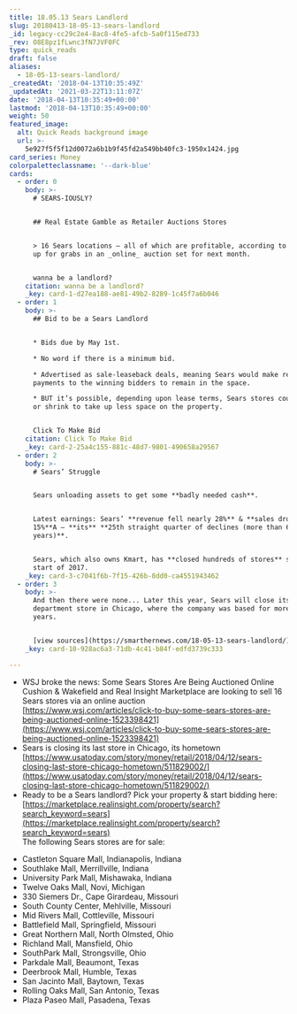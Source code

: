 ```yaml
---
title: 18.05.13 Sears Landlord
slug: 20180413-18-05-13-sears-landlord
_id: legacy-cc29c2e4-8ac8-4fe5-afcb-5a0f115ed733
_rev: O8E8pz1fLwnc3fN7JVF0FC
type: quick_reads
draft: false
aliases:
  - 18-05-13-sears-landlord/
_createdAt: '2018-04-13T10:35:49Z'
_updatedAt: '2021-03-22T13:11:07Z'
date: '2018-04-13T10:35:49+00:00'
lastmod: '2018-04-13T10:35:49+00:00'
weight: 50
featured_image:
  alt: Quick Reads background image
  url: >-
    5e927f5f5f12d0072a6b1b9f45fd2a549bb40fc3-1950x1424.jpg
card_series: Money
colorpaletteclassname: '--dark-blue'
cards:
  - order: 0
    body: >-
      # SEARS-IOUSLY?


      ## Real Estate Gamble as Retailer Auctions Stores


      > 16 Sears locations – all of which are profitable, according to WSJ – are
      up for grabs in an _online_ auction set for next month.


      wanna be a landlord?
    citation: wanna be a landlord?
    _key: card-1-d27ea188-ae81-49b2-8289-1c45f7a6b046
  - order: 1
    body: >-
      ## Bid to be a Sears Landlord


      * Bids due by May 1st.

      * No word if there is a minimum bid.

      * Advertised as sale-leaseback deals, meaning Sears would make rent
      payments to the winning bidders to remain in the space.

      * BUT it’s possible, depending upon lease terms, Sears stores could close
      or shrink to take up less space on the property.


      Click To Make Bid
    citation: Click To Make Bid
    _key: card-2-25a4c155-881c-48d7-9801-490658a29567
  - order: 2
    body: >-
      # Sears’ Struggle


      Sears unloading assets to get some **badly needed cash**.


      Latest earnings: Sears’ **revenue fell nearly 28%** & **sales dropped
      15%**A – **its** **25th straight quarter of declines (more than 6
      years)**.


      Sears, which also owns Kmart, has **closed hundreds of stores** since the
      start of 2017.
    _key: card-3-c7041f6b-7f15-426b-8dd0-ca4551943462
  - order: 3
    body: >-
      And then there were none... Later this year, Sears will close its last
      department store in Chicago, where the company was based for more than 100
      years.


      [view sources](https://smarthernews.com/18-05-13-sears-landlord/)
    _key: card-10-928ac6a3-71db-4c41-b84f-edfd3739c333

---
```

* WSJ broke the news: Some Sears Stores Are Being Auctioned Online  
Cushion & Wakefield and Real Insight Marketplace are looking to sell 16 Sears stores via an online auction  
[https://www.wsj.com/articles/click-to-buy-some-sears-stores-are-being-auctioned-online-1523398421](https://www.wsj.com/articles/click-to-buy-some-sears-stores-are-being-auctioned-online-1523398421)
* Sears is closing its last store in Chicago, its hometown  
[https://www.usatoday.com/story/money/retail/2018/04/12/sears-closing-last-store-chicago-hometown/511829002/](https://www.usatoday.com/story/money/retail/2018/04/12/sears-closing-last-store-chicago-hometown/511829002/)
* Ready to be a Sears landlord? Pick your property & start bidding here:  
[https://marketplace.realinsight.com/property/search?search_keyword=sears](https://marketplace.realinsight.com/property/search?search_keyword=sears)  
The following Sears stores are for sale:

> 

* Castleton Square Mall, Indianapolis, Indiana
* Southlake Mall, Merrillville, Indiana
* University Park Mall, Mishawaka, Indiana
* Twelve Oaks Mall, Novi, Michigan
* 330 Siemers Dr., Cape Girardeau, Missouri
* South County Center, Mehlville, Missouri
* Mid Rivers Mall, Cottleville, Missouri
* Battlefield Mall, Springfield, Missouri
* Great Northern Mall, North Olmsted, Ohio
* Richland Mall, Mansfield, Ohio
* SouthPark Mall, Strongsville, Ohio
* Parkdale Mall, Beaumont, Texas
* Deerbrook Mall, Humble, Texas
* San Jacinto Mall, Baytown, Texas
* Rolling Oaks Mall, San Antonio, Texas
* Plaza Paseo Mall, Pasadena, Texas